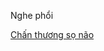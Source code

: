 Nghe phổi  
  
[Chấn thương sọ não](../The%20TRIO/000%20Zettlekasten/UMP/BM%20Ngo%E1%BA%A1i%20TK/Ch%E1%BA%A5n%20th%C6%B0%C6%A1ng%20s%E1%BB%8D%20n%C3%A3o.md)
